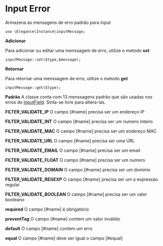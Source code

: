 # Input Error

Armazena as mensagens de erro padrão para input

    use \Elegance\Instance\inputMessage;

**Adicionar**

Para adicionar ou editar uma menssagem de erro, utilize o metodo **set**

    inputMessage::set($type,$message);

**Retornar**

Para retornar uma menssagem de erro, utilize o metodo **get**

    inputMessage::get($type);

**Padrão**
A classe conta com 13 menssagens padrão que são usadas nos erros do [InputField](https://github.com/php-elegance/front/tree/main/.doc/class/input/inputField.md). Sinta-se livre para altera-las.

**FILTER_VALIDATE_IP**
O campo [#name] precisa ser um endereço IP

**FILTER_VALIDATE_INT**
O campo [#name] precisa ser um numero inteiro

**FILTER_VALIDATE_MAC**
O campo [#name] precisa ser um endereço MAC

**FILTER_VALIDATE_URL**
O campo [#name] precisa ser uma URL

**FILTER_VALIDATE_EMAIL**
O campo [#name] precisa ser um email

**FILTER_VALIDATE_FLOAT**
O campo [#name] precisa ser um numero

**FILTER_VALIDATE_DOMAIN**
O campo [#name] precisa ser um dominio

**FILTER_VALIDATE_REGEXP**
O campo [#name] precisa ser um a expressão regular

**FILTER_VALIDATE_BOOLEAN**
O campo [#name] precisa ser um valor booleano

**required**
O campo [#name] é obrigatório

**preventTag**
O campo [#name] contem um valor inválido

**default**
O campo [#name] contem um erro

**equal**
O campo [#name] deve ser igual o campo [#equal]
